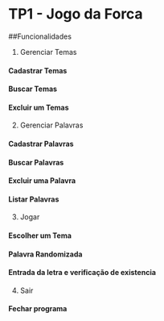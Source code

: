 # TP1 - Jogo da Forca

##Funcionalidades 

1. Gerenciar Temas
  #### Cadastrar Temas
  #### Buscar Temas
  #### Excluir um Temas
  
2. Gerenciar Palavras
  #### Cadastrar Palavras
  #### Buscar Palavras
  #### Excluir uma Palavra
  #### Listar Palavras
  
3. Jogar
  #### Escolher um Tema
  #### Palavra Randomizada 
  #### Entrada da letra e verificação de existencia 

4. Sair
  #### Fechar programa
